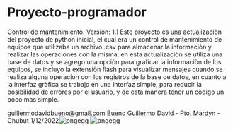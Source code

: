 # Proyecto-programador
Control de mantenimiento.
Versiòn: 1.1
Este proyecto es una actualizaciòn del proyecto de python inicial, el cual era un control de mantenimiento de equipos que utilizaba un archivo .csv para almacenar la informaciòn y realizar las operaciones con la misma, en esta actualizaciòn se utiliza una base de datos y se agrego una opciòn para graficar la informaciòn de los equipos, se incluyo la extensiòn flash para visualizar mensajes cuando se realiza alguna operacion con los registros de la base de datos, en cuanto a la interfaz gràfica se trabajo en una interfaz simple, para reducir la posibilidad de errores por el usuario, y de esta manera tener un còdigo un poco mas simple.

guillermodavidbueno@gmail.com
Bueno Guillermo David - Pto. Mardyn - Chubut 1/12/2022![pngegg](https://user-images.githubusercontent.com/109253840/205204347-dfe150a6-b35b-4df1-8dfb-4ae90242557a.png)
![pngegg](https://user-images.githubusercontent.com/109253840/205204394-dcefe227-a60e-4804-862f-210c0d90a574.png)

